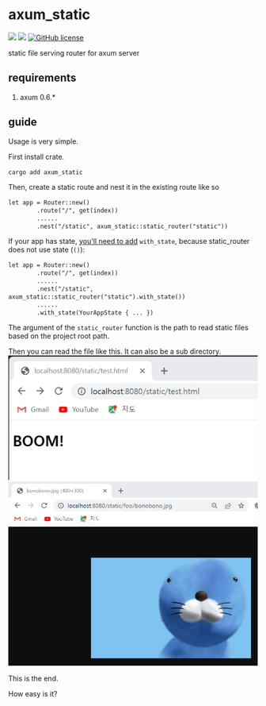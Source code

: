 # axum_static

![](https://img.shields.io/badge/language-Rust-red) ![](https://img.shields.io/badge/version-1.2.3-brightgreen) [![GitHub license](https://img.shields.io/badge/license-MIT-blue.svg)](https://github.com/myyrakle/axum_static/blob/master/LICENSE)

static file serving router for axum server

## requirements

1. axum 0.6.\*

## guide

Usage is very simple.

First install crate.

```
cargo add axum_static
```

Then, create a static route and nest it in the existing route like so

```
let app = Router::new()
        .route("/", get(index))
        ......
        .nest("/static", axum_static::static_router("static"))
```

If your app has state, [you'll need to add](https://docs.rs/axum/latest/axum/routing/struct.Router.html#nesting-routers-with-state) `with_state`, because static_router does not use state (`()`):

```
let app = Router::new()
        .route("/", get(index))
        ......
        .nest("/static", axum_static::static_router("static").with_state())
        ......
        .with_state(YourAppState { ... })
```

The argument of the `static_router` function is the path to read static files based on the project root path.

Then you can read the file like this.
It can also be a sub directory.
![](docs/1.png)
![](docs/2.png)

This is the end.

How easy is it?
